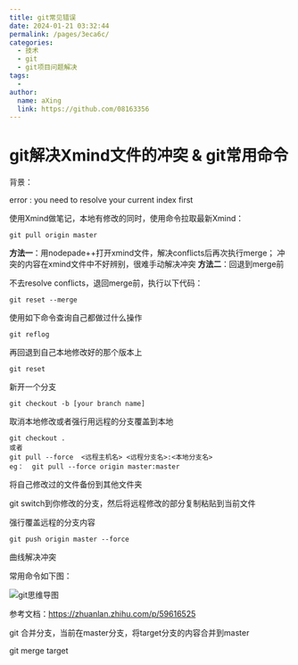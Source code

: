 ```yaml
---
title: git常见错误
date: 2024-01-21 03:32:44
permalink: /pages/3eca6c/
categories:
  - 技术
  - git
  - git项目问题解决
tags:
  - 
author: 
  name: aXing
  link: https://github.com/08163356
---
```

# git解决Xmind文件的冲突  & git常用命令

背景：

 error : you need to resolve your current index first 

使用Xmind做笔记，本地有修改的同时，使用命令拉取最新Xmind：

```
git pull origin master
```

**方法一**：用nodepade++打开xmind文件，解决conflicts后再次执行merge；
冲突的内容在xmind文件中不好辨别，很难手动解决冲突
**方法二**：回退到merge前
<!-- more -->
不去resolve conflicts，退回merge前，执行以下代码：

```
git reset --merge  
```

使用如下命令查询自己都做过什么操作

```
git reflog
```

再回退到自己本地修改好的那个版本上

```
git reset
```

新开一个分支

```
git checkout -b [your branch name] 
```

取消本地修改或者强行用远程的分支覆盖到本地

```
git checkout .
或者
git pull --force  <远程主机名> <远程分支名>:<本地分支名>
eg：  git pull --force origin master:master
```

将自己修改过的文件备份到其他文件夹

git switch到你修改的分支，然后将远程修改的部分复制粘贴到当前文件

强行覆盖远程的分支内容

```
git push origin master --force
```

曲线解决冲突



常用命令如下图：

![git思维导图](E:\所有总结\知识总结（博客、word等）\githubUpload\read_book\技术相关\git\git思维导图.jpg)

参考文档：https://zhuanlan.zhihu.com/p/59616525

git 合并分支，当前在master分支，将target分支的内容合并到master

git merge target
